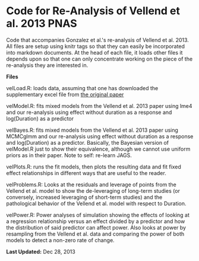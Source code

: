 Code for Re-Analysis of Vellend et al. 2013 PNAS
============================================

Code that accompanies Gonzalez et al.'s re-analysis of Vellend et al. 2013.  All files are setup using knitr tags so that they can easily be incorporated into markdown documents. At the head of each file, it loads other files it depends upon so that one can only concentrate working on the piece of the re-analysis they are interested in.

**Files**

velLoad.R: loads data, assuming that one has downloaded the supplementary excel file from [the original paper](http://dx.doi.org/10.1073/pnas.1312779110)

velModel.R: fits mixed models from the Vellend et al. 2013 paper using lme4 and our re-analysis using effect without duration as a response and log(Duration) as a predictor


velBayes.R: fits mixed models from the Vellend et al. 2013 paper using MCMCglmm and our re-analysis using effect without duration as a response and log(Duration) as a predictor. Basically, the Bayesian version of velModel.R just to show their equivalence, although we cannot use uniform priors as in their paper. Note to self: re-learn JAGS.

velPlots.R: runs the fit models, then plots the resulting data and fit fixed effect relationships in different ways that are useful to the reader.

velProblems.R: Looks at the residuals and leverage of points from the Vellend et al. model to show the de-leveraging of long-term studies (or conversely, increased leveraging of short-term studies) and the pathological behavior of the Vellend et al. model with respect to Duration.

velPower.R: Power analyses of simulation showing the effects of looking at a regression relationship versus an effect divided by a predictor and how the distribution of said predictor can affect power. Also looks at power by resampling from the Vellend et al. data and comparing the power of both models to detect a non-zero rate of change. 

**Last Updated:** Dec 28, 2013